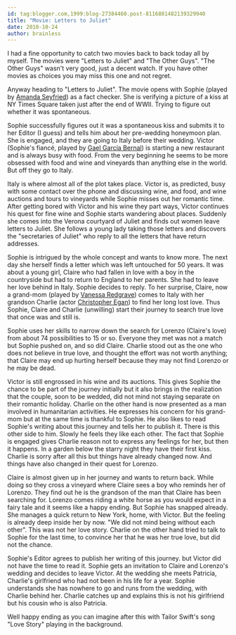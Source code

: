 ```yaml
---
id: tag:blogger.com,1999:blog-27384460.post-8116881482139329940
title: "Movie: Letters to Juliet"
date: 2010-10-24
author: brainless
---
```


I had a fine opportunity to catch two movies back to back today all by myself. The movies were "Letters to Juliet" and "The Other Guys". "The Other Guys" wasn't very good, just a decent watch. If you have other movies as choices you may miss this one and not regret.  

Anyway heading to "Letters to Juliet". The movie opens with Sophie (played by [Amanda Seyfried](http://www.imdb.com/name/nm1086543/)) as a fact checker. She is verifying a picture of a kiss at NY Times Square taken just after the end of WWII. Trying to figure out whether it was spontaneous.  

Sophie successfully figures out it was a spontaneous kiss and submits it to her Editor (I guess) and tells him about her pre-wedding honeymoon plan. She is engaged, and they are going to Italy before their wedding. Victor (Sophie's fiancé, played by [Gael García Bernal](http://www.imdb.com/name/nm0305558/)) is starting a new restaurant and is always busy with food. From the very beginning he seems to be more obsessed with food and wine and vineyards than anything else in the world. But off they go to Italy.  

Italy is where almost all of the plot takes place. Victor is, as predicted, busy with some contact over the phone and discussing wine, and food, and wine auctions and tours to vineyards while Sophie misses out her romantic time. After getting bored with Victor and his wine they part ways, Victor continues his quest for fine wine and Sophie starts wandering about places. Suddenly she comes into the Verona courtyard of Juliet and finds out women leave letters to Juliet. She follows a young lady taking those letters and discovers the "secretaries of Juliet" who reply to all the letters that have return addresses.  

Sophie is intrigued by the whole concept and wants to know more. The next day she herself finds a letter which was left untouched for 50 years. It was about a young girl, Claire who had fallen in love with a boy in the countryside but had to return to England to her parents. She had to leave her love behind in Italy. Sophie decides to reply. To her surprise, Claire, now a grand-mom (played by [Vanessa Redgrave](http://www.imdb.com/name/nm0000603/)) comes to Italy with her grandson Charlie (actor [Christopher Egan](http://www.imdb.com/name/nm0250659/)) to find her long lost love. Thus Sophie, Claire and Charlie (unwilling) start their journey to search true love that once was and still is.  

Sophie uses her skills to narrow down the search for Lorenzo (Claire's love) from about 74 possibilities to 15 or so. Everyone they met was not a match but Sophie pushed on, and so did Claire. Charlie stood out as the one who does not believe in true love, and thought the effort was not worth anything; that Claire may end up hurting herself because they may not find Lorenzo or he may be dead.  

Victor is still engrossed in his wine and its auctions. This gives Sophie the chance to be part of the journey initially but it also brings in the realization that the couple, soon to be wedded, did not mind not staying separate on their romantic holiday. Charlie on the other hand is now presented as a man involved in humanitarian activities. He expresses his concern for his grand-mom but at the same time is thankful to Sophie. He also likes to read Sophie's writing about this journey and tells her to publish it. There is this other side to him. Slowly he feels they like each other. The fact that Sophie is engaged gives Charlie reason not to express any feelings for her, but then it happens. In a garden below the starry night they have their first kiss. Charlie is sorry after all this but things have already changed now. And things have also changed in their quest for Lorenzo.  

Claire is almost given up in her journey and wants to return back. While doing so they cross a vineyard where Claire sees a boy who reminds her of Lorenzo. They find out he is the grandson of the man that Claire has been searching for. Lorenzo comes riding a white horse as you would expect in a fairy tale and it seems like a happy ending. But Sophie has snapped already. She manages a quick return to New York, home, with Victor. But the feeling is already deep inside her by now. "We did not mind being without each other". This was not her love story. Charlie on the other hand tried to talk to Sophie for the last time, to convince her that he was her true love, but did not the chance.  

Sophie's Editor agrees to publish her writing of this journey. but Victor did not have the time to read it. Sophie gets an invitation to Claire and Lorenzo's wedding and decides to leave Victor. At the wedding she meets Patricia, Charlie's girlfriend who had not been in his life for a year. Sophie understands she has nowhere to go and runs from the wedding, with Charlie behind her. Charlie catches up and explains this is not his girlfriend but his cousin who is also Patricia.  

Well happy ending as you can imagine after this with Tailor Swift's song "Love Story" playing in the background.